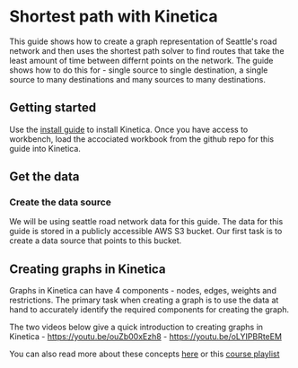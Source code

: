 # Shortest path with Kinetica
This guide shows how to create a graph representation of Seattle's road network and then uses the shortest path solver to find routes that take the least amount of time between differnt points on the network. The guide shows how to do this for - single source to single destination, a single source to many destinations and many sources to many destinations.

## Getting started
Use the [install guide](add) to install Kinetica. Once you have access to workbench, load the accociated workbook from the github repo for this guide into Kinetica.

## Get the data

### Create the data source
We will be using seattle road network data for this guide. The data for this guide is stored in a publicly accessible AWS S3 bucket. Our first task is to create a data source that points to this bucket.


## Creating graphs in Kinetica
Graphs in Kinetica can have 4 components - nodes, edges, weights and restrictions. The primary task when creating a graph is to use the data at hand to accurately identify the required components for creating the graph.

The two videos below give a quick introduction to creating graphs in Kinetica
        - https://youtu.be/ouZb00xEzh8
        - https://youtu.be/oLYIPBRteEM

You can also read more about these concepts [here](https://docs.kinetica.com/7.1/graph_solver/network_graph_solver) or this [course playlist](https://www.youtube.com/playlist?list=PLtLChx8K0ZZVkufn1GMvsR3BY2jMP3JXD)
